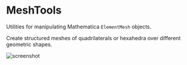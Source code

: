 # MeshTools
Utilities for manipulating Mathematica `ElementMesh` objects. 

Create structured meshes of quadrilaterals or hexahedra over different geometric shapes.

![screenshot](https://imgur.com/dAiZnYu.png)
